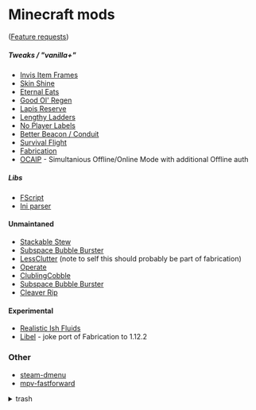 # Minecraft mods
([Feature requests](https://github.com/user-attachments/assets/a035e36b-a1a2-4e97-9dde-b181c6d96094))

##### Tweaks / "vanilla+"
- [Invis Item Frames](https://github.com/SFort/MC-invisframes)
- [Skin Shine](https://github.com/SFort/MC-skinshine)
- [Eternal Eats](https://github.com/SFort/MC-eternaleats)
- [Good Ol' Regen](https://github.com/SFort/MC-oldregen)
- [Lapis Reserve](https://github.com/SFort/MC-lapisreserve)
- [Lengthy Ladders](https://github.com/SFort/MC-lengthyladders)
- [No Player Labels](https://github.com/SFort/MC-noplayerlabels)
- [Better Beacon / Conduit](https://github.com/SFort/MC-betterbeacon)
- [Survival Flight](https://github.com/SFort/MC-SurvivalFlight)
- [Fabrication](https://github.com/unascribed/Fabrication)
- [OCAIP](https://github.com/SFort/MC-OCAIP) - Simultanious Offline/Online Mode with additional Offline auth

##### Libs
- [FScript](https://github.com/SFort/fscript)
- [Ini parser](https://github.com/SFort/SF-INI)

#### Unmaintaned
- [Stackable Stew](https://github.com/SFort/MC-suitablystackablestew)
- [Subspace Bubble Burster](https://github.com/SFort/MC-subspacebubbleburster)
- [LessClutter](https://github.com/SFort/MC-LessClutter) (note to self this should probably be part of fabrication)
- [Operate](https://github.com/SFort/MC-Operate)
- [ClublingCobble](https://github.com/SFort/MC-crumblingcobble)
- [Subspace Bubble Burster](https://github.com/SFort/MC-subspacebubbleburster)
- [Cleaver Rip](https://github.com/SFort/MC-Yttr-Cleaver-Rip)

#### Experimental
- [Realistic Ish Fluids](https://github.com/SFort/MC-fluid_mixture)
- [Libel](https://github.com/sfort/MC-Libel) - joke port of Fabrication to 1.12.2

### Other
- [steam-dmenu](https://github.com/SFort/steam-dmenu)
- [mpv-fastforward](https://github.com/SFort/mpv-fastforward)


<details>
<summary>trash</summary>

- [(Valve)Steam Guard 2FA](https://github.com/SFort/steam_guard)

- [Team Fortress 2 Duel History](https://github.com/SFort/TF2-Duel_history_formatter)
- [home dir backup](https://github.com/SFort/home)
- [steam skin that centers the friendlist to be more friendly to tileing](https://github.com/SFort/Compact)
- [basicly git clone in a executable intended for installing mc modpacks](https://github.com/SFort/projectQuarry)
  
</details>

